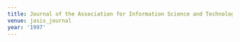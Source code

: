 ```yaml
---
title: Journal of the Association for Information Science and Technology (1997)
venue: jasis_journal
year: '1997'
---
```


